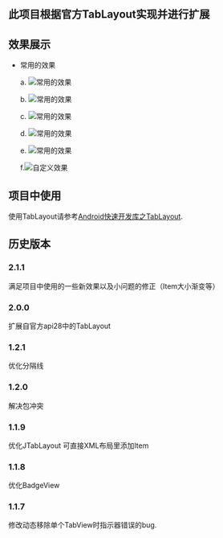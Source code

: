 ## 此项目根据官方TabLayout实现并进行扩展
## 效果展示

- 常用的效果

  a. ![常用的效果](https://upload-images.jianshu.io/upload_images/6853660-a4b7772a49219e75.jpg?imageMogr2/auto-orient/strip%7CimageView2/2/w/1240)
  
  b. ![常用的效果](https://upload-images.jianshu.io/upload_images/6853660-a7c3139dc217aa4e.jpg?imageMogr2/auto-orient/strip%7CimageView2/2/w/1240)

  c. ![常用的效果](https://upload-images.jianshu.io/upload_images/6853660-075069cb2a9cb293.png?imageMogr2/auto-orient/strip%7CimageView2/2/w/1240)

  d. ![常用的效果](https://upload-images.jianshu.io/upload_images/6853660-30a4d6c8eb9662c8.png?imageMogr2/auto-orient/strip%7CimageView2/2/w/1240)
 
  e. ![常用的效果](https://upload-images.jianshu.io/upload_images/6853660-937353369ef5712a.jpg?imageMogr2/auto-orient/strip%7CimageView2/2/w/1240)
  
  f.![自定义效果](https://upload-images.jianshu.io/upload_images/6853660-1bf243455157407a.jpg?imageMogr2/auto-orient/strip%7CimageView2/2/w/1240)

## 项目中使用

  使用TabLayout请参考[Android快速开发库之TabLayout](https://www.jianshu.com/p/eb1329c5438b "简书").

## 历史版本
### 2.1.1
  满足项目中使用的一些新效果以及小问题的修正（Item大小渐变等）
### 2.0.0
  扩展自官方api28中的TabLayout
### 1.2.1
  优化分隔线
### 1.2.0
  解决包冲突
### 1.1.9
  优化JTabLayout 可直接XML布局里添加Item
### 1.1.8
  优化BadgeView
### 1.1.7
  修改动态移除单个TabView时指示器错误的bug.


